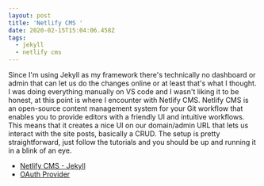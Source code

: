 ```yaml
---
layout: post
title: 'Netlify CMS '
date: 2020-02-15T15:04:06.458Z
tags:
  - jekyll
  - netlify cms
---
```

Since I'm using Jekyll as my framework there's technically no dashboard or admin that can let us do the changes online or at least that's what I thought. I was doing everything manually on VS code and I wasn't liking it to be honest, at this point is where I encounter with Netlify CMS.
Netlify CMS is an open-source content management system for your Git workflow that enables you to provide editors with a friendly UI and intuitive workflows. This means that it creates a nice UI on our domain/admin URL that lets us interact with the site posts, basically a CRUD.
The setup is pretty straightforward, just follow the tutorials and you should be up and running it in a blink of an eye.

- [Netlify CMS - Jekyll](https://www.netlifycms.org/docs/jekyll/)
- [OAuth Provider](https://docs.netlify.com/visitor-access/oauth-provider-tokens/#setup-and-settings)

